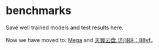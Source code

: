 # benchmarks

Save well trained models and test results here. 

Now we have moved to: [Mega](https://mega.nz/folder/dwxEnRoT#qPiDkhL4eyzvcSfgLxIsHQ) and [天翼云盘,访问码：88yf](https://cloud.189.cn/web/share?code=7JrQRzfQf6Nn)。
